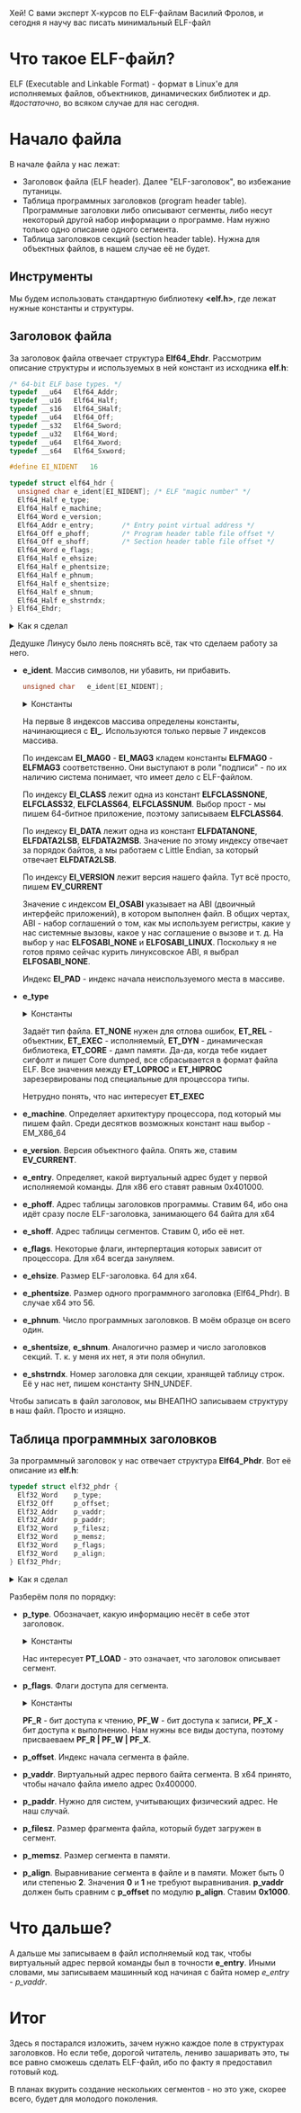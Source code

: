 Хей! С вами эксперт Х-курсов по ELF-файлам Василий Фролов, и сегодня я научу вас писать минимальный ELF-файл

# Что такое ELF-файл?

ELF (Executable and Linkable Format) - формат в Linux'e для исполняемых файлов, объектников, динамических библиотек и др. *#достаточно*, во всяком случае для нас сегодня.

# Начало файла

В начале файла у нас лежат:
- Заголовок файла (ELF header). Далее "ELF-заголовок", во избежание путаницы.
- Таблица программных заголовков (program header table). Программные заголовки либо описывают сегменты, либо несут некоторый другой набор информации о программе. Нам нужно только одно описание одного сегмента.
- Таблица заголовков секций (section header table). Нужна для объектных файлов, в нашем случае её не будет.

## Инструменты

Мы будем использовать стандартную библиотеку **<elf.h>**, где лежат нужные константы и структуры.

## Заголовок файла

За заголовок файла отвечает структура **Elf64_Ehdr**. Рассмотрим описание структуры и используемых в ней констант из исходника **elf.h**:

```c
/* 64-bit ELF base types. */
typedef __u64	Elf64_Addr;
typedef __u16	Elf64_Half;
typedef __s16	Elf64_SHalf;
typedef __u64	Elf64_Off;
typedef __s32	Elf64_Sword;
typedef __u32	Elf64_Word;
typedef __u64	Elf64_Xword;
typedef __s64	Elf64_Sxword;

#define EI_NIDENT	16

typedef struct elf64_hdr {
  unsigned char	e_ident[EI_NIDENT];	/* ELF "magic number" */
  Elf64_Half e_type;
  Elf64_Half e_machine;
  Elf64_Word e_version;
  Elf64_Addr e_entry;		/* Entry point virtual address */
  Elf64_Off e_phoff;		/* Program header table file offset */
  Elf64_Off e_shoff;		/* Section header table file offset */
  Elf64_Word e_flags;
  Elf64_Half e_ehsize;
  Elf64_Half e_phentsize;
  Elf64_Half e_phnum;
  Elf64_Half e_shentsize;
  Elf64_Half e_shnum;
  Elf64_Half e_shstrndx;
} Elf64_Ehdr;
```

<details>
<summary>Как я сделал</summary>

```c
elf_header->e_ident[EI_MAG0] = ELFMAG0;
elf_header->e_ident[EI_MAG1] = ELFMAG1;
elf_header->e_ident[EI_MAG2] = ELFMAG2;  
elf_header->e_ident[EI_MAG3] = ELFMAG3; // Building the elf signature: 0x7f 'E' 'L' 'F'

elf_header->e_ident[EI_CLASS]   = ELFCLASS64;    // 64-bit format
elf_header->e_ident[EI_DATA]    = ELFDATA2LSB;   // Big Endian
elf_header->e_ident[EI_VERSION] = EV_CURRENT;    // File version index (must be EV_CURRENT)
elf_header->e_ident[EI_OSABI]   = ELFOSABI_NONE;

elf_header->e_type      = ET_EXEC;    // Executable file 
elf_header->e_machine   = EM_X86_64;  // x86-64 machine 
elf_header->e_version   = EV_CURRENT; // Object file version
elf_header->e_entry     = 0x401000;   // Entry point
elf_header->e_phoff     = 64;         // Points to the start of the program header table
elf_header->e_shoff     = 0x0;        // Points to the start of the section header table
elf_header->e_flags     = 0x0;        // Interpretation of this field depends on the target architecture
elf_header->e_ehsize    = 64;         // Contains the size of this header, normally 64 Bytes for 64-bit and 52 Bytes for 32-bit format
elf_header->e_phentsize = 56;         // Contains the size of a program header table entry
elf_header->e_phnum     = 3;          // Contains the number of entries in the program header table 

elf_header->e_shentsize = 64;         // Contains the size of a section header table entry
elf_header->e_shnum     = 0;          // Contains the number of entries in the section header table
elf_header->e_shstrndx  = 0;          // Contains index of the section header table entry that contains the section names
```

</details>

Дедушке Линусу было лень пояснять всё, так что сделаем работу за него.



-  **e_ident**. Массив символов, ни убавить, ни прибавить.

    ```c
    unsigned char	e_ident[EI_NIDENT];
    ```

    <details>
    <summary>Константы</summary>

    ```c
    #define	EI_MAG0		0		/* e_ident[] indexes */
    #define	EI_MAG1		1
    #define	EI_MAG2		2
    #define	EI_MAG3		3
    #define	EI_CLASS	4
    #define	EI_DATA		5
    #define	EI_VERSION	6
    #define	EI_OSABI	7
    #define	EI_PAD		8

    #define	ELFMAG0		0x7f		/* EI_MAG */
    #define	ELFMAG1		'E'
    #define	ELFMAG2		'L'
    #define	ELFMAG3		'F'
    #define	ELFMAG		"\177ELF"
    #define	SELFMAG		4

    #define	ELFCLASSNONE	0		/* EI_CLASS */
    #define	ELFCLASS32	1
    #define	ELFCLASS64	2
    #define	ELFCLASSNUM	3

    #define ELFDATANONE	0		/* e_ident[EI_DATA] */
    #define ELFDATA2LSB	1
    #define ELFDATA2MSB	2

    #define EV_NONE		0		/* e_version, EI_VERSION */
    #define EV_CURRENT	1
    #define EV_NUM		2

    #define ELFOSABI_NONE	0
    #define ELFOSABI_LINUX	3
    ```
    </details>

    На первые 8 индексов массива определены константы, начинающиеся с **EI_**. Используются только первые 7 индексов массива.

    По индексам **EI_MAG0** - **EI_MAG3** кладем константы **ELFMAG0** - **ELFMAG3** соответственно. Они выступают в роли "подписи" - по их наличию система понимает, что имеет дело с ELF-файлом.

    По индексу **EI_CLASS** лежит одна из констант **ELFCLASSNONE**, **ELFCLASS32**, **ELFCLASS64**, **ELFCLASSNUM**. Выбор прост - мы пишем 64-битное приложение, поэтому записываем **ELFCLASS64**.

    По индексу **EI_DATA** лежит одна из констант **ELFDATANONE**, **ELFDATA2LSB**, **ELFDATA2MSB**. Значение по этому индексу отвечает за порядок байтов, а мы работаем с Little Endian, за который отвечает **ELFDATA2LSB**.

    По индексу **EI_VERSION** лежит версия нашего файла. Тут всё просто, пишем **EV_CURRENT**

    Значение с индексом **EI_OSABI** указывает на ABI (двоичный интерфейс приложений), в котором выполнен файл. В общих чертах, ABI - набор соглашений о том, как мы используем регистры, какие у нас системные вызовы, какое у нас соглашение о вызове и т. д. На выбор у нас **ELFOSABI_NONE** и **ELFOSABI_LINUX**. Поскольку я не готов прямо сейчас курить линуксовское ABI, я выбрал **ELFOSABI_NONE**.

    Индекс **EI_PAD** - индекс начала неиспользуемого места в массиве.

- **e_type**

    <details>
    <summary>Константы</summary>
    ```c
    /* These constants define the different elf file types */
    #define ET_NONE   0
    #define ET_REL    1
    #define ET_EXEC   2
    #define ET_DYN    3
    #define ET_CORE   4
    #define ET_LOPROC 0xff00
    #define ET_HIPROC 0xffff```
    </details>

    Задаёт тип файла. **ET_NONE** нужен для отлова ошибок, **ET_REL** - объектник, **ET_EXEC** - исполняемый, **ET_DYN** - динамическая библиотека, **ET_CORE** - дамп памяти. Да-да, когда тебе кидает сигфолт и пишет Core dumped, все сбрасывается в формат файла ELF. Все значения между **ET_LOPROC** и **ET_HIPROC** зарезервированы под специальные для процессора типы.

    Нетрудно понять, что нас интересует **ET_EXEC**



- **e_machine**. Определяет архитектуру процессора, под который мы пишем файл. Среди десятков возможных констант наш выбор - EM_X86_64

- **e_version**. Версия объектного файла. Опять же, ставим **EV_CURRENT**.

- **e_entry**. Определяет, какой виртуальный адрес будет у первой исполняемой команды. Для x86 его ставят равным 0x401000.

- **e_phoff**. Адрес таблицы заголовков программы. Ставим 64, ибо она идёт сразу после ELF-заголовка, занимающего 64 байта для x64

- **e_shoff**. Адрес таблицы сегментов. Ставим 0, ибо её нет.

- **e_flags**. Некоторые флаги, интерпертация которых зависит от процессора. Для х64 всегда зануляем.

- **e_ehsize**. Размер ELF-заголовка. 64 для х64.

- **e_phentsize**. Размер одного программного заголовка (Elf64_Phdr). В случае х64 это 56.

- **e_phnum**. Число программных заголовков. В моём образце он всего один.

- **e_shentsize**, **e_shnum**. Аналогично размер и число заголовков секций. Т. к. у меня их нет, я эти поля обнулил.

- **e_shstrndx**. Номер заголовка для секции, хранящей таблицу строк. Её у нас нет, пишем константу SHN_UNDEF.

Чтобы записать в файл заголовок, мы ВНЕАПНО записываем структуру в наш файл. Просто и изящно.

## Таблица программных заголовков

За программный заголовок у нас отвечает структура **Elf64_Phdr**. Вот её описание из **elf.h**:

```c
typedef struct elf32_phdr {
  Elf32_Word	p_type;
  Elf32_Off	    p_offset;
  Elf32_Addr	p_vaddr;
  Elf32_Addr	p_paddr;
  Elf32_Word	p_filesz;
  Elf32_Word	p_memsz;
  Elf32_Word	p_flags;
  Elf32_Word	p_align;
} Elf32_Phdr;
```

<details>
<summary>Как я сделал</summary>

```c
code_header->p_type   = PT_LOAD;                    // loadable segment
code_header->p_flags  = PF_R | PF_W | PF_X;         // readable, writeable and executable segment

code_header->p_offset = SEGMENT_START;   // segment file offset
code_header->p_vaddr  = 0x401000;        // segment VA
code_header->p_paddr  = 0x401000;        // segment physical address
code_header->p_filesz = BUFSIZE;         // segment size in file
code_header->p_memsz  = BUFSIZE;         // segment size in memory

code_header->p_align  = 0x1000;          // segment alignment
```
</details>

Разберём поля по порядку:

- **p_type**. Обозначает, какую информацию несёт в себе этот заголовок.

    <details>
    <summary>Константы</summary>

    ```c
    /* These constants are for the segment types stored in the image headers */
    #define PT_NULL    0
    #define PT_LOAD    1
    #define PT_DYNAMIC 2
    #define PT_INTERP  3
    #define PT_NOTE    4
    #define PT_SHLIB   5
    #define PT_PHDR    6
    #define PT_TLS     7               /* Thread local storage segment */
    #define PT_LOOS    0x60000000      /* OS-specific */
    #define PT_HIOS    0x6fffffff      /* OS-specific */
    #define PT_LOPROC  0x70000000
    #define PT_HIPROC  0x7fffffff
    #define PT_GNU_EH_FRAME	(PT_LOOS + 0x474e550)
    #define PT_GNU_STACK	(PT_LOOS + 0x474e551)
    #define PT_GNU_RELRO	(PT_LOOS + 0x474e552)
    #define PT_GNU_PROPERTY	(PT_LOOS + 0x474e553)
    ```
    </details>

    Нас интересует **PT_LOAD** - это означает, что заголовок описывает сегмент.

- **p_flags**. Флаги доступа для сегмента. 

    <details>
    <summary>Константы</summary>

    ```c
    /* These constants define the permissions on sections in the program
    header, p_flags. */
    #define PF_R		0x4
    #define PF_W		0x2
    #define PF_X		0x1
    ```
    </details>

    **PF_R** - бит доступа к чтению, **PF_W** - бит доступа к записи, **PF_X** - бит доступа к выполнению. Нам нужны все виды доступа, поэтому присваеваем **PF_R | PF_W | PF_X**.

- **p_offset**. Индекс начала сегмента в файле.

- **p_vaddr**. Виртуальный адрес первого байта сегмента. В х64 принято, чтобы начало файла имело адрес 0x400000.

- **p_paddr**. Нужно для систем, учитывающих физический адрес. Не наш случай.

- **p_filesz**. Размер фрагмента файла, который будет загружен в сегмент.

- **p_memsz**. Размер сегмента в памяти.

- **p_align**. Выравнивание сегмента в файле и в памяти. Может быть 0 или степенью **2**. Значения **0** и **1** не требуют выравнивания. **p_vaddr** должен быть сравним с **p_offset** по модулю **p_align**. Ставим **0x1000**.

# Что дальше?

А дальше мы записываем в файл исполняемый код так, чтобы виртуальный адрес первой команды был в точности **e_entry**. Иными словами, мы записываем машинный код начиная с байта номер *e_entry - p_vaddr*.

# Итог

Здесь я постарался изложить, зачем нужно каждое поле в структурах заголовков. Но если тебе, дорогой читатель, лениво зашаривать это, ты все равно сможешь сделать ELF-файл, ибо по факту я предоставил готовый код. 

В планах вкурить создание нескольких сегментов - но это уже, скорее всего, будет для молодого поколения.
